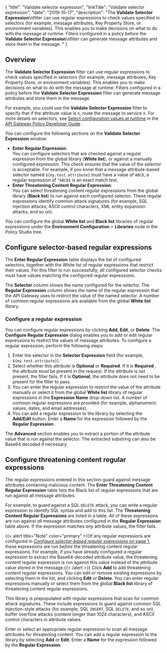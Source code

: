 {
"title": "Validate selector expression",
"linkTitle": "Validate selector expression",
"date": "2019-10-17",
"description": "The **Validate Selector Expression**\\nfilter can use regular expressions to check values specified in selectors (for example, message attributes, Key Property Store, or environment variables). This enables you to make decisions on what to do with the message at runtime. Filters configured in a policy before the **Validate Selector Expression**\\nfilter can generate message attributes and store them in the message. "
}
﻿
<div id="p_content_attributes_overview">

Overview
--------

The **Validate Selector Expression**
filter can use regular expressions to check values specified in selectors (for example, message attributes, Key Property Store, or environment variables). This enables you to make decisions on what to do with the message at runtime. Filters configured in a policy before the **Validate Selector Expression**
filter can generate message attributes and store them in the message.

For example, you could use the **Validate Selector Expression**
filter to specify that if the attribute value is `X`, route the message to service `X`. For more details on selectors, see
[Select configuration values at runtime](/csh?context=630&product=prod-api-gateway-77)
in the
[API Gateway Policy Developer Guide](/bundle/APIGateway_77_PolicyDevGuide_allOS_en_HTML5/)
.

You can configure the following sections on the **Validate Selector Expression**
window:

-   **Enter Regular Expression**:\
    You can configure selectors that are checked against a regular expression from the global library (**White list**), or against a manually configured expression. This check ensures that the value of the selector is acceptable. For example, if you know that a message attribute-based selector named `${my.test.attribute}`
    must have a value of `ABCD`, a regular expression of `^ABCD$`
    is an exact match test.
-   **Enter Threatening Content Regular Expression**:\
    You can select threatening content regular expressions from the global library (**Black list**)
    to run against each configured selector. These regular expressions identify common attack signatures (for example, SQL injection attacks, ASCII control characters, XML entity expansion attacks, and so on).

You can configure the global **White list**
and **Black list**
libraries of regular expressions under the **Environment Configuration** > **Libraries**
node in the Policy Studio tree.

</div>

<div id="p_content_attributes_attr_expressions">

Configure selector-based regular expressions
--------------------------------------------

The **Enter Regular Expression**
table displays the list of configured selectors, together with the White list
of regular expressions that restrict their values. For this filter to run successfully, *all*
configured selector checks must have values matching the configured regular expressions.

The **Selector**
column shows the name configured for the selector. The **Regular Expression**
column shows the name of the regular expression that the API Gateway uses to restrict the value of the named selector. A number of common regular expressions are available from the global **White list**
library.

<div>

### Configure a regular expression

You can configure regular expressions by clicking **Add**, **Edit**, or **Delete**. The **Configure Regular Expression**
dialog enables you to add or edit regular expressions to restrict the values of message attributes. To configure a regular expression, perform the following steps:

1.  Enter the selector in the **Selector Expression**
    field (for example, `${my.test.attribute}`).
2.  Select whether this attribute is **Optional**
    or **Required**. If it is **Required**
    , the attribute *must*
    be present in the request. If the attribute is not present, the filter fails. If it is **Optional**, the attribute does not need to be present for the filter to pass.
3.  You can enter the regular expression to restrict the value of the attribute manually or select it from the global **White list**
    library of regular expressions in the **Expression Name**
    drop-down list. A number of common regular expressions are provided (for example, alphanumeric values, dates, and email addresses).
4.  You can add a regular expression to the library by selecting the **Add/Edit**
    button. Enter a **Name**
    for the expression followed by the **Regular Expression**
    .

The **Advanced**
section enables you to extract a portion of the attribute value that is run against the selector. The extracted substring can also be Base64 decoded if necessary.

</div>

</div>

<div id="p_content_attributes_threat_content">

Configure threatening content regular expressions
-------------------------------------------------

The regular expressions entered in this section guard against message attributes containing malicious content. The **Enter Threatening Content Regular Expression**
table lists the Black list
of regular expressions that are run against all message attributes.

For example, to guard against a SQL `DELETE`
attack, you can write a regular expression to identify SQL syntax and add to this list. The **Threatening Content Regular Expressions**
are listed in a table. *All*
of these expressions are run against *all*
message attributes configured in the **Regular Expression**
table above. If the expression matches *any*
attribute values, the filter fails.

{{< alert title="Note" color="primary" >}}If any regular expressions are configured in [*Configure selector-based regular expressions* on page 1](#Configur), these expressions are run *before*
the threatening content regular expressions. For example, if you have already configured a regular expression to extract the Base64-decoded attribute value, the threatening content regular expression is run against this value instead of the attribute value stored in the message.{{< /alert >}}
Click **Add**
to add threatening content regular expressions. You can edit or remove existing expressions by selecting them in the list, and clicking **Edit**
or **Delete**. You can enter regular expressions manually or select them from the global **Black list**
library of threatening content regular expressions.

This library is prepopulated with regular expressions that scan for common attack signatures. These include expressions to guard against common SQL injection-style attacks (for example, SQL `INSERT`, SQL `DELETE`, and so on), buffer overflow attacks (content longer than 1024 characters), and ASCII control characters in attribute values.

Enter or select an appropriate regular expression to scan all message attributes for threatening content. You can add a regular expression to the library by selecting **Add**
or **Edit**. Enter a **Name**
for the expression followed by the **Regular Expression**.

</div>
